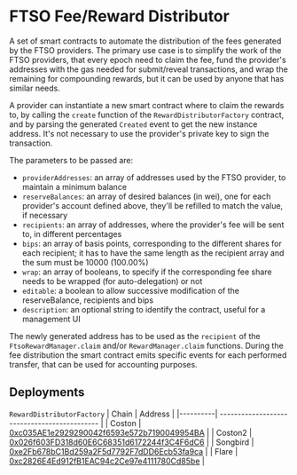 # FTSO Fee/Reward Distributor

A set of smart contracts to automate the distribution of the fees generated by the FTSO providers. The primary use case is to simplify the work of the FTSO providers, that every epoch need to claim the fee, fund the provider's addresses with the gas needed for submit/reveal transactions, and wrap the remaining for compounding rewards, but it can be used by anyone that has similar needs.

A provider can instantiate a new smart contract where to claim the rewards to, by calling the `create` function of the `RewardDistributorFactory` contract, and by parsing the generated `Created` event to get the new instance address. It's not necessary to use the provider's private key to sign the transaction.

The parameters to be passed are:
- `providerAddresses`: an array of addresses used by the FTSO provider, to maintain a minimum balance
- `reserveBalances`: an array of desired balances (in wei), one for each provider's account defined above, they'll be refilled to match the value, if necessary
- `recipients`: an array of addresses, where the provider's fee will be sent to, in different percentages
- `bips`: an array of basis points, corresponding to the different shares for each recipient; it has to have the same length as the recipient array and the sum must be 10000 (100.00%)
- `wrap`: an array of booleans, to specify if the corresponding fee share needs to be wrapped (for auto-delegation) or not
- `editable`: a boolean to allow successive modification of the reserveBalance, recipients and bips
- `description`: an optional string to identify the contract, useful for a management UI

The newly generated address has to be used as the `recipient` of the `FtsoRewardManager.claim` and/or `RewardManager.claim` functions. During the fee distribution the smart contract emits specific events for each performed transfer, that can be used for accounting purposes.

## Deployments

`RewardDistributorFactory`
| Chain    | Address                                      |
|----------| -------------------------------------------- |
| Coston   | [0xc035AE1e2929290042f6593e572b7190049954BA](https://coston-explorer.flare.network/address/0xc035AE1e2929290042f6593e572b7190049954BA) |
| Coston2  | [0x026f603FD318d60E6C68351d6172244f3C4F6dC6](https://coston2-explorer.flare.network/address/0x026f603FD318d60E6C68351d6172244f3C4F6dC6) |
| Songbird | [0xe2Fb678bC1Bd259a2F5d7792F7dDD6Ecb53fa9ca](https://songbird-explorer.flare.network/address/0xe2Fb678bC1Bd259a2F5d7792F7dDD6Ecb53fa9ca) |
| Flare    | [0xc2826E4Ed912fB1EAC94c2Ce97e4111780Cd85be](https://flare-explorer.flare.network/address/0xc2826E4Ed912fB1EAC94c2Ce97e4111780Cd85be) |